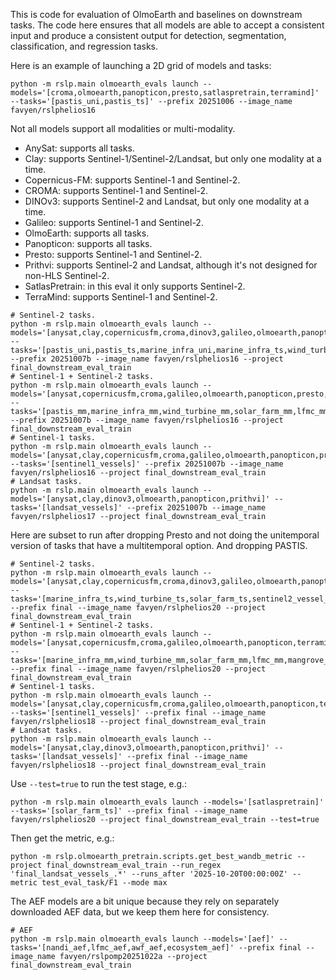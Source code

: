 This is code for evaluation of OlmoEarth and baselines on downstream tasks. The code
here ensures that all models are able to accept a consistent input and produce a
consistent output for detection, segmentation, classification, and regression tasks.

Here is an example of launching a 2D grid of models and tasks:

```
python -m rslp.main olmoearth_evals launch --models='[croma,olmoearth,panopticon,presto,satlaspretrain,terramind]' --tasks='[pastis_uni,pastis_ts]' --prefix 20251006 --image_name favyen/rslphelios16
```

Not all models support all modalities or multi-modality.

- AnySat: supports all tasks.
- Clay: supports Sentinel-1/Sentinel-2/Landsat, but only one modality at a time.
- Copernicus-FM: supports Sentinel-1 and Sentinel-2.
- CROMA: supports Sentinel-1 and Sentinel-2.
- DINOv3: supports Sentinel-2 and Landsat, but only one modality at a time.
- Galileo: supports Sentinel-1 and Sentinel-2.
- OlmoEarth: supports all tasks.
- Panopticon: supports all tasks.
- Presto: supports Sentinel-1 and Sentinel-2.
- Prithvi: supports Sentinel-2 and Landsat, although it's not designed for non-HLS Sentinel-2.
- SatlasPretrain: in this eval it only supports Sentinel-2.
- TerraMind: supports Sentinel-1 and Sentinel-2.

```
# Sentinel-2 tasks.
python -m rslp.main olmoearth_evals launch --models='[anysat,clay,copernicusfm,croma,dinov3,galileo,olmoearth,panopticon,presto,prithvi,satlaspretrain,terramind]' --tasks='[pastis_uni,pastis_ts,marine_infra_uni,marine_infra_ts,wind_turbine_uni,wind_turbine_ts,solar_farm_uni,solar_farm_ts,sentinel2_vessel_length,sentinel2_vessel_type,sentinel2_vessels,lfmc_uni,lfmc_ts,mangrove_uni,mangrove_ts,forest_loss_driver,awf_ts,nandi_ts,ecosystem]' --prefix 20251007b --image_name favyen/rslphelios16 --project final_downstream_eval_train
# Sentinel-1 + Sentinel-2 tasks.
python -m rslp.main olmoearth_evals launch --models='[anysat,copernicusfm,croma,galileo,olmoearth,panopticon,presto,terramind]' --tasks='[pastis_mm,marine_infra_mm,wind_turbine_mm,solar_farm_mm,lfmc_mm,mangrove_mm,awf_mm,nandi_mm]' --prefix 20251007b --image_name favyen/rslphelios16 --project final_downstream_eval_train
# Sentinel-1 tasks.
python -m rslp.main olmoearth_evals launch --models='[anysat,clay,copernicusfm,croma,galileo,olmoearth,panopticon,presto,terramind]' --tasks='[sentinel1_vessels]' --prefix 20251007b --image_name favyen/rslphelios16 --project final_downstream_eval_train
# Landsat tasks.
python -m rslp.main olmoearth_evals launch --models='[anysat,clay,dinov3,olmoearth,panopticon,prithvi]' --tasks='[landsat_vessels]' --prefix 20251007b --image_name favyen/rslphelios17 --project final_downstream_eval_train
```

Here are subset to run after dropping Presto and not doing the unitemporal version of
tasks that have a multitemporal option. And dropping PASTIS.

```
# Sentinel-2 tasks.
python -m rslp.main olmoearth_evals launch --models='[anysat,clay,copernicusfm,croma,dinov3,galileo,olmoearth,panopticon,prithvi,satlaspretrain,terramind]' --tasks='[marine_infra_ts,wind_turbine_ts,solar_farm_ts,sentinel2_vessel_length,sentinel2_vessel_type,sentinel2_vessels,lfmc_ts,mangrove_ts,forest_loss_driver,awf_ts,nandi_ts,ecosystem]' --prefix final --image_name favyen/rslphelios20 --project final_downstream_eval_train
# Sentinel-1 + Sentinel-2 tasks.
python -m rslp.main olmoearth_evals launch --models='[anysat,copernicusfm,croma,galileo,olmoearth,panopticon,terramind]' --tasks='[marine_infra_mm,wind_turbine_mm,solar_farm_mm,lfmc_mm,mangrove_mm,awf_mm,nandi_mm]' --prefix final --image_name favyen/rslphelios20 --project final_downstream_eval_train
# Sentinel-1 tasks.
python -m rslp.main olmoearth_evals launch --models='[anysat,clay,copernicusfm,croma,galileo,olmoearth,panopticon,terramind]' --tasks='[sentinel1_vessels]' --prefix final --image_name favyen/rslphelios18 --project final_downstream_eval_train
# Landsat tasks.
python -m rslp.main olmoearth_evals launch --models='[anysat,clay,dinov3,olmoearth,panopticon,prithvi]' --tasks='[landsat_vessels]' --prefix final --image_name favyen/rslphelios18 --project final_downstream_eval_train
```

Use `--test=true` to run the test stage, e.g.:

```
python -m rslp.main olmoearth_evals launch --models='[satlaspretrain]' --tasks='[solar_farm_ts]' --prefix final --image_name favyen/rslphelios20 --project final_downstream_eval_train --test=true
```

Then get the metric, e.g.:

```
python -m rslp.olmoearth_pretrain.scripts.get_best_wandb_metric --project final_downstream_eval_train --run_regex 'final_landsat_vessels_.*' --runs_after '2025-10-20T00:00:00Z' --metric test_eval_task/F1 --mode max
```


The AEF models are a bit unique because they rely on separately downloaded AEF data, but we keep them here for consistency.
```
# AEF
python -m rslp.main olmoearth_evals launch --models='[aef]' --tasks='[nandi_aef,lfmc_aef,awf_aef,ecosystem_aef]' --prefix final --image_name favyen/rslpomp20251022a --project final_downstream_eval_train
```

